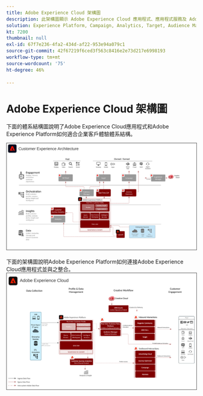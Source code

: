 ```yaml
---
title: Adobe Experience Cloud 架構圖
description: 此架構圖顯示 Adobe Experience Cloud 應用程式、應用程式服務及 Adobe Experience Platform 如何適應企業行銷架構。
solution: Experience Platform, Campaign, Analytics, Target, Audience Manager, Magento, Marketo, Advertising Cloud, Experience Manager Sites, Experience Manager Assets, Data Collection, Customer Journey Analytics, Journey Orchestration, Offer Decisioning, Real-time Customer Data Platform
kt: 7200
thumbnail: null
exl-id: 67f7e236-4fa2-434d-af22-953e94a079c1
source-git-commit: 42f67219f6ced3f563c8416e2e73d217e6998193
workflow-type: tm+mt
source-wordcount: '75'
ht-degree: 46%

---
```


# Adobe Experience Cloud 架構圖

下面的體系結構圖說明了Adobe Experience Cloud應用程式和Adobe Experience Platform如何適合企業客戶體驗體系結構。

<img src="assets/aec_experience_architecture.svg" alt="Experience Cloud" style="border:1px solid #4a4a4a" />
<br>
<br>
下面的架構圖說明Adobe Experience Platform如何連接Adobe Experience Cloud應用程式並與之整合。

<img src="assets/experience_cloud.svg" alt="Experience Cloud" style="border:1px solid #4a4a4a" />
